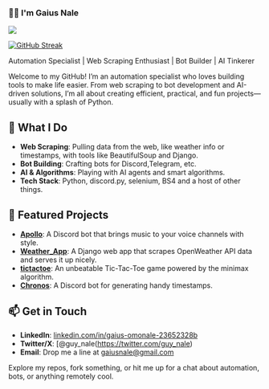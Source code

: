 <h3 align="left">👋🏾 I'm Gaius Nale</h3> 

 ![](https://komarev.com/ghpvc/?username=GaiusNale&color=blue)

[![GitHub Streak](https://streak-stats.demolab.com?user=GaiusNale&theme=dark)](https://git.io/streak-stats)

Automation Specialist | Web Scraping Enthusiast | Bot Builder | AI Tinkerer

Welcome to my GitHub! I’m an automation specialist who loves building tools to make life easier. From web scraping to bot development and AI-driven solutions, I’m all about creating efficient, practical, and fun projects—usually with a splash of Python.

## 🔧 What I Do
- **Web Scraping**: Pulling data from the web, like weather info or timestamps, with tools like BeautifulSoup and Django.
- **Bot Building**: Crafting bots for Discord,Telegram, etc.
- **AI & Algorithms**: Playing with AI agents and smart algorithms.
- **Tech Stack**: Python, discord.py, selenium, BS4 and a host of other things.

## 🌟 Featured Projects
- **[Apollo](https://github.com/GaiusNale/Apollo)**: A Discord bot that brings music to your voice channels with style.
- **[Weather_App](https://github.com/GaiusNale/Weather_App)**: A Django web app that scrapes OpenWeather API data and serves it up nicely.
- **[tictactoe](https://github.com/GaiusNale/tictactoe)**: An unbeatable Tic-Tac-Toe game powered by the minimax algorithm.
- **[Chronos](https://github.com/GaiusNale/Chronos)**: A Discord bot for generating handy timestamps.

## 📫 Get in Touch
- **LinkedIn**: [linkedin.com/in/gaius-omonale-23652328b](https://linkedin.com/in/gaius-omonale-23652328b)
- **Twitter/X**: [@guy_nale(https://twitter.com/guy_nale)
- **Email**: Drop me a line at gaiusnale@gmail.com

Explore my repos, fork something, or hit me up for a chat about automation, bots, or anything remotely cool.
